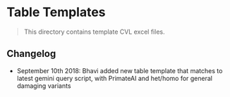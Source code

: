 # Table Templates

> This directory contains template CVL excel files. 

## Changelog
- September 10th 2018: Bhavi added new table template that matches to latest gemini query script, with PrimateAI and het/homo for general damaging variants




